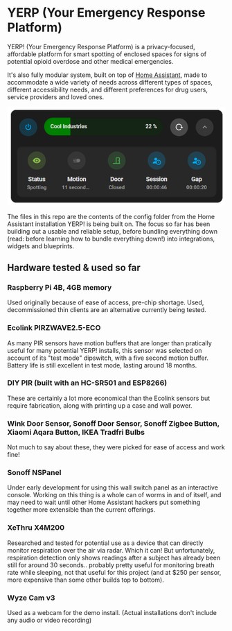 # YERP (Your Emergency Response Platform)

YERP! (Your Emergency Response Platform) is a privacy-focused, affordable platform for smart spotting of enclosed spaces for signs of potential opioid overdose and other medical emergencies.

It's also fully modular system, built on top of <a href="https://home-assistant.io">Home Assistant</a>, made to accommodate a wide variety of needs across different types of spaces, different accessibility needs, and different preferences for drug users, service providers and loved ones.

![YERP Widget](documentation/images/yerp-widget.png)

The files in this repo are the contents of the config folder from the Home Assistant installation YERP! is being built on. The focus so far has been building out a usable and reliable setup, before bundling everything down (read: before learning how to bundle everything down!) into integrations, widgets and blueprints.

## Hardware tested & used so far

### Raspberry Pi 4B, 4GB memory
Used originally because of ease of access, pre-chip shortage. Used, decommissioned thin clients are an alternative currently being tested.

### Ecolink PIRZWAVE2.5-ECO
As many PIR sensors have motion buffers that are longer than pratically useful for many potential YERP! installs, this sensor was selected on account of its "test mode" dipswitch, with a five second motion buffer. Battery life is still excellent in test mode, lasting around 18 months.

### DIY PIR (built with an HC-SR501 and ESP8266)
These are certainly a lot more economical than the Ecolink sensors but require fabrication, along with printing up a case and wall power. 

### Wink Door Sensor, Sonoff Door Sensor, Sonoff Zigbee Button, Xiaomi Aqara Button, IKEA Tradfri Bulbs
Not much to say about these, they were picked for ease of access and work fine!

### Sonoff NSPanel
Under early development for using this wall switch panel as an interactive console. Working on this thing is a whole can of worms in and of itself, and may need to wait until other Home Assistant hackers put something together more extensible than the current offerings.

### XeThru X4M200
Researched and tested for potential use as a device that can directly monitor respiration over the air via radar. Which it can! But unfortunately, respiration detection only shows readings after a subject has already been still for around 30 seconds.. probably pretty useful for monitoring breath rate while sleeping, not that useful for this project (and at $250 per sensor, more expensive than some other builds top to bottom).

### Wyze Cam v3 
Used as a webcam for the demo install. (Actual installations don't include any audio or video recording)